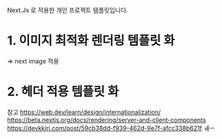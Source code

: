 Next.Js 로 적용한 개인 프로젝트 템플릿입니다.

<h1> <b>1. 이미지 최적화 렌더링</n> 템플릿 화 </b></h1>

=> next image 적용

<h1> <b>2. 헤더 적용</n> 템플릿 화 </b></h1>

참고 https://web.dev/learn/design/internationalization/
https://beta.nextjs.org/docs/rendering/server-and-client-components
https://devkkiri.com/post/59cb38dd-f939-462d-9e7f-afcc338b621f
ㅞㅡ
